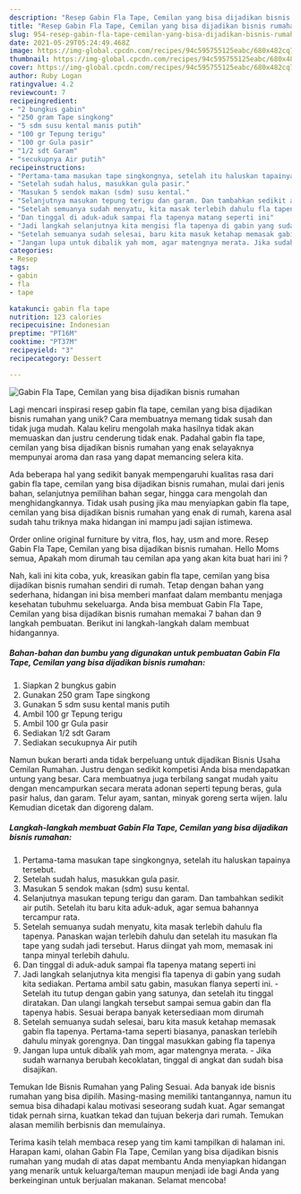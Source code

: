 ```yaml
---
description: "Resep Gabin Fla Tape, Cemilan yang bisa dijadikan bisnis rumahan, Bikin Ngiler"
title: "Resep Gabin Fla Tape, Cemilan yang bisa dijadikan bisnis rumahan, Bikin Ngiler"
slug: 954-resep-gabin-fla-tape-cemilan-yang-bisa-dijadikan-bisnis-rumahan-bikin-ngiler
date: 2021-05-29T05:24:49.468Z
image: https://img-global.cpcdn.com/recipes/94c595755125eabc/680x482cq70/gabin-fla-tape-cemilan-yang-bisa-dijadikan-bisnis-rumahan-foto-resep-utama.jpg
thumbnail: https://img-global.cpcdn.com/recipes/94c595755125eabc/680x482cq70/gabin-fla-tape-cemilan-yang-bisa-dijadikan-bisnis-rumahan-foto-resep-utama.jpg
cover: https://img-global.cpcdn.com/recipes/94c595755125eabc/680x482cq70/gabin-fla-tape-cemilan-yang-bisa-dijadikan-bisnis-rumahan-foto-resep-utama.jpg
author: Ruby Logan
ratingvalue: 4.2
reviewcount: 7
recipeingredient:
- "2 bungkus gabin"
- "250 gram Tape singkong"
- "5 sdm susu kental manis putih"
- "100 gr Tepung terigu"
- "100 gr Gula pasir"
- "1/2 sdt Garam"
- "secukupnya Air putih"
recipeinstructions:
- "Pertama-tama masukan tape singkongnya, setelah itu haluskan tapainya tersebut."
- "Setelah sudah halus, masukkan gula pasir."
- "Masukan 5 sendok makan (sdm) susu kental."
- "Selanjutnya masukan tepung terigu dan garam. Dan tambahkan sedikit air putih. Setelah itu baru kita aduk-aduk, agar semua bahannya tercampur rata."
- "Setelah semuanya sudah menyatu, kita masak terlebih dahulu fla tapenya. Panaskan wajan terlebih dahulu dan setelah itu masukan fla tape yang sudah jadi tersebut. Harus diingat yah mom, memasak ini tanpa minyal terlebih dahulu."
- "Dan tinggal di aduk-aduk sampai fla tapenya matang seperti ini"
- "Jadi langkah selanjutnya kita mengisi fla tapenya di gabin yang sudah kita sediakan. Pertama ambil satu gabin, masukan flanya seperti ini. Setelah itu tutup dengan gabin yang satunya, dan setelah itu tinggal diratakan. Dan ulangi langkah tersebut sampai semua gabin dan fla tapenya habis. Sesuai berapa banyak ketersediaan mom dirumah"
- "Setelah semuanya sudah selesai, baru kita masuk ketahap memasak gabin fla tapenya. Pertama-tama seperti biasanya, panaskan terlebih dahulu minyak gorengnya. Dan tinggal masukkan gabing fla tapenya"
- "Jangan lupa untuk dibalik yah mom, agar matengnya merata. Jika sudah warnanya berubah kecoklatan, tinggal di angkat dan sudah bisa disajikan."
categories:
- Resep
tags:
- gabin
- fla
- tape

katakunci: gabin fla tape 
nutrition: 123 calories
recipecuisine: Indonesian
preptime: "PT16M"
cooktime: "PT37M"
recipeyield: "3"
recipecategory: Dessert

---
```



![Gabin Fla Tape, Cemilan yang bisa dijadikan bisnis rumahan](https://img-global.cpcdn.com/recipes/94c595755125eabc/680x482cq70/gabin-fla-tape-cemilan-yang-bisa-dijadikan-bisnis-rumahan-foto-resep-utama.jpg)

Lagi mencari inspirasi resep gabin fla tape, cemilan yang bisa dijadikan bisnis rumahan yang unik? Cara membuatnya memang tidak susah dan tidak juga mudah. Kalau keliru mengolah maka hasilnya tidak akan memuaskan dan justru cenderung tidak enak. Padahal gabin fla tape, cemilan yang bisa dijadikan bisnis rumahan yang enak selayaknya mempunyai aroma dan rasa yang dapat memancing selera kita.

Ada beberapa hal yang sedikit banyak mempengaruhi kualitas rasa dari gabin fla tape, cemilan yang bisa dijadikan bisnis rumahan, mulai dari jenis bahan, selanjutnya pemilihan bahan segar, hingga cara mengolah dan menghidangkannya. Tidak usah pusing jika mau menyiapkan gabin fla tape, cemilan yang bisa dijadikan bisnis rumahan yang enak di rumah, karena asal sudah tahu triknya maka hidangan ini mampu jadi sajian istimewa.

Order online original furniture by vitra, flos, hay, usm and more. Resep Gabin Fla Tape, Cemilan yang bisa dijadikan bisnis rumahan. Hello Moms semua, Apakah mom dirumah tau cemilan apa yang akan kita buat hari ini ?


Nah, kali ini kita coba, yuk, kreasikan gabin fla tape, cemilan yang bisa dijadikan bisnis rumahan sendiri di rumah. Tetap dengan bahan yang sederhana, hidangan ini bisa memberi manfaat dalam membantu menjaga kesehatan tubuhmu sekeluarga. Anda bisa membuat Gabin Fla Tape, Cemilan yang bisa dijadikan bisnis rumahan memakai 7 bahan dan 9 langkah pembuatan. Berikut ini langkah-langkah dalam membuat hidangannya.

<!--inarticleads1-->

##### Bahan-bahan dan bumbu yang digunakan untuk pembuatan Gabin Fla Tape, Cemilan yang bisa dijadikan bisnis rumahan:

1. Siapkan 2 bungkus gabin
1. Gunakan 250 gram Tape singkong
1. Gunakan 5 sdm susu kental manis putih
1. Ambil 100 gr Tepung terigu
1. Ambil 100 gr Gula pasir
1. Sediakan 1/2 sdt Garam
1. Sediakan secukupnya Air putih


Namun bukan berarti anda tidak berpeluang untuk dijadikan Bisnis Usaha Cemilan Rumahan. Justru dengan sedikit kompetisi Anda bisa mendapatkan untung yang besar. Cara membuatnya juga terbilang sangat mudah yaitu dengan mencampurkan secara merata adonan seperti tepung beras, gula pasir halus, dan garam. Telur ayam, santan, minyak goreng serta wijen. lalu Kemudian dicetak dan digoreng dalam. 

<!--inarticleads2-->

##### Langkah-langkah membuat Gabin Fla Tape, Cemilan yang bisa dijadikan bisnis rumahan:

1. Pertama-tama masukan tape singkongnya, setelah itu haluskan tapainya tersebut.
1. Setelah sudah halus, masukkan gula pasir.
1. Masukan 5 sendok makan (sdm) susu kental.
1. Selanjutnya masukan tepung terigu dan garam. Dan tambahkan sedikit air putih. Setelah itu baru kita aduk-aduk, agar semua bahannya tercampur rata.
1. Setelah semuanya sudah menyatu, kita masak terlebih dahulu fla tapenya. Panaskan wajan terlebih dahulu dan setelah itu masukan fla tape yang sudah jadi tersebut. Harus diingat yah mom, memasak ini tanpa minyal terlebih dahulu.
1. Dan tinggal di aduk-aduk sampai fla tapenya matang seperti ini
1. Jadi langkah selanjutnya kita mengisi fla tapenya di gabin yang sudah kita sediakan. Pertama ambil satu gabin, masukan flanya seperti ini. - Setelah itu tutup dengan gabin yang satunya, dan setelah itu tinggal diratakan. Dan ulangi langkah tersebut sampai semua gabin dan fla tapenya habis. Sesuai berapa banyak ketersediaan mom dirumah
1. Setelah semuanya sudah selesai, baru kita masuk ketahap memasak gabin fla tapenya. Pertama-tama seperti biasanya, panaskan terlebih dahulu minyak gorengnya. Dan tinggal masukkan gabing fla tapenya
1. Jangan lupa untuk dibalik yah mom, agar matengnya merata. - Jika sudah warnanya berubah kecoklatan, tinggal di angkat dan sudah bisa disajikan.


Temukan Ide Bisnis Rumahan yang Paling Sesuai. Ada banyak ide bisnis rumahan yang bisa dipilih. Masing-masing memiliki tantangannya, namun itu semua bisa dihadapi kalau motivasi seseorang sudah kuat. Agar semangat tidak pernah sirna, kuatkan tekad dan tujuan bekerja dari rumah. Temukan alasan memilih berbisnis dan memulainya. 

Terima kasih telah membaca resep yang tim kami tampilkan di halaman ini. Harapan kami, olahan Gabin Fla Tape, Cemilan yang bisa dijadikan bisnis rumahan yang mudah di atas dapat membantu Anda menyiapkan hidangan yang menarik untuk keluarga/teman maupun menjadi ide bagi Anda yang berkeinginan untuk berjualan makanan. Selamat mencoba!
